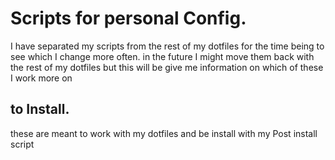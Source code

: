 # Scripts for personal Config.

I have separated my scripts from the rest of my dotfiles for the time being to see which I change more often.
in the future I might move them back with the rest of my dotfiles but this will be give me information on which of these I work more on

## to Install.

these are meant to work with my dotfiles and be install with my Post install script
